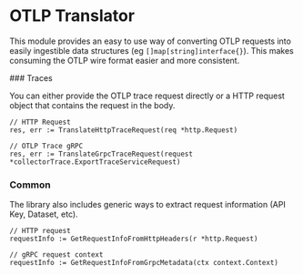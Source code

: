 # OTLP Translator

This module provides an easy to use way of converting OTLP requests into easily ingestible data structures (eg `[]map[string]interface{}`).
This makes consuming the OTLP wire format easier and more consistent.

### Traces

You can either provide the OTLP trace request directly or a HTTP request object that contains the request in the body.

```
// HTTP Request
res, err := TranslateHttpTraceRequest(req *http.Request)

// OTLP Trace gRPC
res, err := TranslateGrpcTraceRequest(request *collectorTrace.ExportTraceServiceRequest)
```

### Common

The library also includes generic ways to extract request information (API Key, Dataset, etc).

```
// HTTP request
requestInfo := GetRequestInfoFromHttpHeaders(r *http.Request)

// gRPC request context
requestInfo := GetRequestInfoFromGrpcMetadata(ctx context.Context)
```
